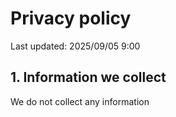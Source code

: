 # Privacy policy

Last updated: 2025/09/05 9:00

## 1. Information we collect

We do not collect any information
